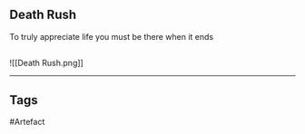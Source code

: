 ## Death Rush
To truly appreciate life you must be there when it ends
## 
![[Death Rush.png]]

---
## Tags
#Artefact